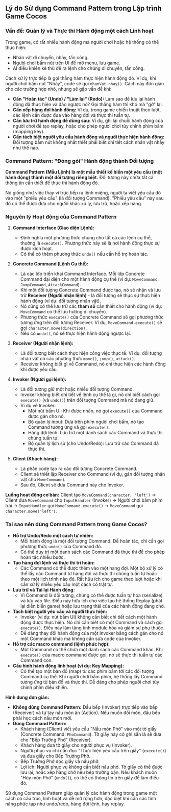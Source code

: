 ## Lý do Sử dụng Command Pattern trong Lập trình Game Cocos

### Vấn đề: Quản lý và Thực thi Hành động một cách Linh hoạt

Trong game, có rất nhiều hành động mà người chơi hoặc hệ thống có thể thực hiện:
*   Nhân vật di chuyển, nhảy, tấn công.
*   Người chơi bấm nút trên UI để mở menu, lưu game.
*   AI điều khiển kẻ thù để ra lệnh cho chúng di chuyển, tấn công.

Cách xử lý trực tiếp là gọi thẳng hàm thực hiện hành động đó. Ví dụ, khi người chơi bấm nút "Nhảy", code sẽ gọi `nhanVat.nhay()`. Cách này đơn giản cho các trường hợp nhỏ, nhưng sẽ gặp vấn đề khi:
*   **Cần "Hoàn tác" (Undo) / "Làm lại" (Redo):** Làm sao để lưu lại hành động đã thực hiện và đảo ngược nó? Gọi thẳng hàm thì khó mà "gỡ" lại.
*   **Cần xếp hàng đợi hành động:** Ví dụ, trong game chiến thuật theo lượt, các lệnh cần được đưa vào hàng đợi và thực thi tuần tự.
*   **Cần lưu trữ hành động để dùng sau:** Ví dụ, ghi lại chuỗi hành động của người chơi để tạo replay, hoặc cho phép người chơi tùy chỉnh phím bấm (mapping key).
*   **Cần tách biệt người yêu cầu hành động và người thực hiện hành động:** Đối tượng bấm nút không nhất thiết phải biết chi tiết cách nhân vật nhảy như thế nào.

### Command Pattern: "Đóng gói" Hành động thành Đối tượng

**Command Pattern (Mẫu Lệnh) là một mẫu thiết kế biến một yêu cầu (một hành động) thành một đối tượng riêng biệt.** Đối tượng này chứa tất cả thông tin cần thiết để thực thi hành động đó.

Nó giống như việc thay vì trực tiếp ra lệnh miệng, người ta viết yêu cầu đó vào một "phiếu yêu cầu" (là đối tượng Command). "Phiếu yêu cầu" này sau đó có thể được đưa cho người khác xử lý, lưu trữ, hoặc xếp hàng.

### Nguyên lý Hoạt động của Command Pattern

1.  **Command Interface (Giao diện Lệnh):**
    *   Định nghĩa một phương thức chung cho tất cả các lệnh cụ thể, thường là `execute()`. Phương thức này sẽ là nơi hành động thực sự được kích hoạt.
    *   Có thể có thêm phương thức `undo()` nếu cần hỗ trợ hoàn tác.

2.  **Concrete Command (Lệnh Cụ thể):**
    *   Là các lớp triển khai Command Interface. Mỗi lớp Concrete Command đại diện cho một hành động cụ thể (ví dụ: `MoveCommand`, `JumpCommand`, `AttackCommand`).
    *   Khi một đối tượng Concrete Command được tạo, nó sẽ nhận và lưu trữ **Receiver (Người nhận lệnh)** - là đối tượng sẽ thực sự thực hiện hành động (ví dụ: đối tượng nhân vật).
    *   Nó cũng có thể lưu trữ các **tham số** cần thiết cho hành động (ví dụ: `MoveCommand` có thể lưu hướng di chuyển).
    *   Phương thức `execute()` của Concrete Command sẽ gọi phương thức tương ứng trên đối tượng Receiver. Ví dụ, `MoveCommand.execute()` sẽ gọi `character.move(direction)`.
    *   Nếu có `undo()`, nó sẽ thực hiện hành động ngược lại.

3.  **Receiver (Người nhận lệnh):**
    *   Là đối tượng biết cách thực hiện công việc thực tế. Ví dụ: đối tượng nhân vật có các phương thức `move()`, `jump()`, `attack()`.
    *   Receiver không biết gì về Command, nó chỉ thực hiện các hành động khi được yêu cầu.

4.  **Invoker (Người gọi lệnh):**
    *   Là đối tượng giữ một hoặc nhiều đối tượng Command.
    *   Invoker không biết chi tiết về lệnh cụ thể là gì, nó chỉ biết cách gọi `execute()` (và `undo()`) trên đối tượng Command mà nó đang giữ.
    *   Ví dụ về Invoker:
        *   Một nút bấm UI: Khi được nhấn, nó gọi `execute()` của Command được gán cho nó.
        *   Bộ quản lý input: Dựa trên phím người chơi bấm, nó tạo Command tương ứng và gọi `execute()`.
        *   Hàng đợi lệnh: Lưu trữ một danh sách các Command và thực thi chúng tuần tự.
        *   Bộ quản lý lịch sử (cho Undo/Redo): Lưu trữ các Command đã thực thi.

5.  **Client (Khách hàng):**
    *   Là phần code tạo ra các đối tượng Concrete Command.
    *   Client sẽ thiết lập Receiver cho Command (ví dụ, gán đối tượng nhân vật cho `MoveCommand`).
    *   Sau đó, Client sẽ đưa Command này cho Invoker.

**Luồng hoạt động cơ bản:**
Client tạo `MoveCommand(character, 'left')` -> Client đưa `MoveCommand` cho `InputHandler` (Invoker) -> Người chơi bấm phím trái -> `InputHandler` gọi `MoveCommand.execute()` -> `MoveCommand` gọi `character.move('left')`.

### Tại sao nên dùng Command Pattern trong Game Cocos?

*   **Hỗ trợ Undo/Redo một cách tự nhiên:**
    *   Mỗi hành động là một đối tượng Command. Để hoàn tác, chỉ cần gọi phương thức `undo()` của Command đó.
    *   Có thể duy trì một danh sách các Command đã thực thi để cho phép hoàn tác nhiều bước.
*   **Tạo hàng đợi lệnh và thực thi trì hoãn:**
    *   Các Command có thể được thêm vào một hàng đợi. Một bộ xử lý có thể lấy các Command từ hàng đợi và thực thi chúng tuần tự hoặc theo một lịch trình nào đó. Rất hữu ích cho game theo lượt hoặc khi cần xử lý nhiều yêu cầu một cách có trật tự.
*   **Lưu trữ và Tải lại Hành động:**
    *   Vì Command là đối tượng, chúng có thể được tuần tự hóa (serialize) và lưu vào file. Điều này hữu ích cho việc tạo hệ thống Replay (phát lại diễn biến game) hoặc lưu trạng thái của các hành động đang chờ.
*   **Tách biệt người yêu cầu và người thực hiện:**
    *   Invoker (ví dụ: nút bấm UI) không cần biết chi tiết cách một hành động được thực hiện. Nó chỉ cần biết có một Command và cách gọi `execute()`. Điều này làm tăng tính module hóa và giảm sự phụ thuộc.
    *   Dễ dàng thay đổi hành động của một Invoker bằng cách gán cho nó một Command khác mà không cần sửa code của Invoker.
*   **Hỗ trợ các macro command (lệnh phức hợp):**
    *   Một Command có thể chứa một danh sách các Command khác. Khi `execute()` của macro command được gọi, nó sẽ thực thi tuần tự các Command con.
*   **Cấu hình hành động linh hoạt (ví dụ: Key Mapping):**
    *   Có thể tạo một bản đồ (map) từ các phím bấm tới các đối tượng Command cụ thể. Khi người chơi bấm phím, hệ thống lấy Command tương ứng từ bản đồ và thực thi. Dễ dàng cho phép người chơi tùy chỉnh phím điều khiển.

**Hình dung đơn giản:**
*   **Không dùng Command Pattern:** Đầu bếp (Invoker) trực tiếp vào bếp (Receiver) và tự tay nấu món ăn (Action). Nếu muốn đổi món, đầu bếp phải học cách nấu món mới.
*   **Dùng Command Pattern:**
    *   Khách hàng (Client) viết yêu cầu "Nấu món Phở" vào một tờ giấy (Concrete Command: `PhoCommand`). Tờ giấy này có ghi sẵn là sẽ đưa cho "Bếp Trưởng Phở" (Receiver).
    *   Khách hàng đưa tờ giấy cho người phục vụ (Invoker).
    *   Người phục vụ chỉ cần đọc "Thực hiện yêu cầu trên giấy" (`execute()`) và đưa giấy cho Bếp Trưởng Phở.
    *   Bếp Trưởng Phở đọc giấy và nấu phở.
    *   Lợi ích: Người phục vụ không cần biết nấu phở. Tờ giấy có thể được lưu lại, hoặc xếp hàng chờ nếu bếp trưởng bận. Nếu khách muốn "Hủy món Phở" (`undo()`), có thể có thông tin trên giấy để làm điều đó.

Sử dụng Command Pattern giúp quản lý các hành động trong game một cách có cấu trúc, linh hoạt và dễ mở rộng hơn, đặc biệt khi cần các tính năng phức tạp như undo/redo, hàng đợi lệnh, hay replay.